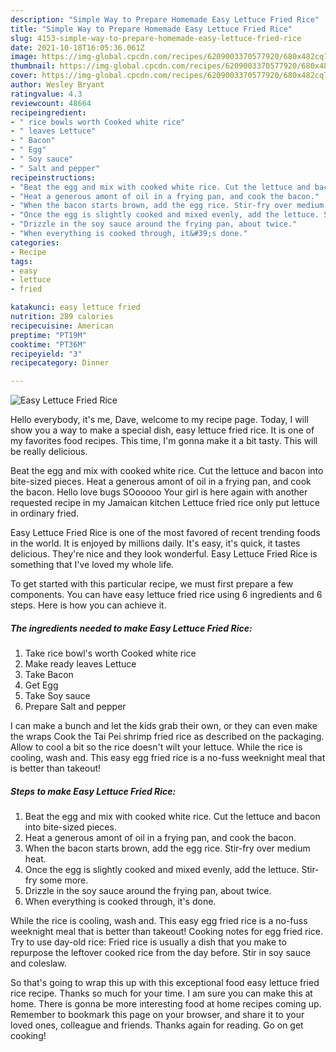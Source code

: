 ```yaml
---
description: "Simple Way to Prepare Homemade Easy Lettuce Fried Rice"
title: "Simple Way to Prepare Homemade Easy Lettuce Fried Rice"
slug: 4153-simple-way-to-prepare-homemade-easy-lettuce-fried-rice
date: 2021-10-18T16:05:36.061Z
image: https://img-global.cpcdn.com/recipes/6209003370577920/680x482cq70/easy-lettuce-fried-rice-recipe-main-photo.jpg
thumbnail: https://img-global.cpcdn.com/recipes/6209003370577920/680x482cq70/easy-lettuce-fried-rice-recipe-main-photo.jpg
cover: https://img-global.cpcdn.com/recipes/6209003370577920/680x482cq70/easy-lettuce-fried-rice-recipe-main-photo.jpg
author: Wesley Bryant
ratingvalue: 4.3
reviewcount: 48664
recipeingredient:
- " rice bowls worth Cooked white rice"
- " leaves Lettuce"
- " Bacon"
- " Egg"
- " Soy sauce"
- " Salt and pepper"
recipeinstructions:
- "Beat the egg and mix with cooked white rice. Cut the lettuce and bacon into bite-sized pieces."
- "Heat a generous amont of oil in a frying pan, and cook the bacon."
- "When the bacon starts brown, add the egg rice. Stir-fry over medium heat."
- "Once the egg is slightly cooked and mixed evenly, add the lettuce. Stir-fry some more."
- "Drizzle in the soy sauce around the frying pan, about twice."
- "When everything is cooked through, it&#39;s done."
categories:
- Recipe
tags:
- easy
- lettuce
- fried

katakunci: easy lettuce fried 
nutrition: 289 calories
recipecuisine: American
preptime: "PT19M"
cooktime: "PT36M"
recipeyield: "3"
recipecategory: Dinner

---
```



![Easy Lettuce Fried Rice](https://img-global.cpcdn.com/recipes/6209003370577920/680x482cq70/easy-lettuce-fried-rice-recipe-main-photo.jpg)

Hello everybody, it's me, Dave, welcome to my recipe page. Today, I will show you a way to make a special dish, easy lettuce fried rice. It is one of my favorites food recipes. This time, I'm gonna make it a bit tasty. This will be really delicious.

Beat the egg and mix with cooked white rice. Cut the lettuce and bacon into bite-sized pieces. Heat a generous amont of oil in a frying pan, and cook the bacon. Hello love bugs SOooooo Your girl is here again with another requested recipe in my Jamaican kitchen Lettuce fried rice only put lettuce in ordinary fried.

Easy Lettuce Fried Rice is one of the most favored of recent trending foods in the world. It is enjoyed by millions daily. It's easy, it's quick, it tastes delicious. They're nice and they look wonderful. Easy Lettuce Fried Rice is something that I've loved my whole life.


To get started with this particular recipe, we must first prepare a few components. You can have easy lettuce fried rice using 6 ingredients and 6 steps. Here is how you can achieve it.

<!--inarticleads1-->

##### The ingredients needed to make Easy Lettuce Fried Rice:

1. Take  rice bowl&#39;s worth Cooked white rice
1. Make ready  leaves Lettuce
1. Take  Bacon
1. Get  Egg
1. Take  Soy sauce
1. Prepare  Salt and pepper


I can make a bunch and let the kids grab their own, or they can even make the wraps Cook the Tai Pei shrimp fried rice as described on the packaging. Allow to cool a bit so the rice doesn&#39;t wilt your lettuce. While the rice is cooling, wash and. This easy egg fried rice is a no-fuss weeknight meal that is better than takeout! 

<!--inarticleads2-->

##### Steps to make Easy Lettuce Fried Rice:

1. Beat the egg and mix with cooked white rice. Cut the lettuce and bacon into bite-sized pieces.
1. Heat a generous amont of oil in a frying pan, and cook the bacon.
1. When the bacon starts brown, add the egg rice. Stir-fry over medium heat.
1. Once the egg is slightly cooked and mixed evenly, add the lettuce. Stir-fry some more.
1. Drizzle in the soy sauce around the frying pan, about twice.
1. When everything is cooked through, it&#39;s done.


While the rice is cooling, wash and. This easy egg fried rice is a no-fuss weeknight meal that is better than takeout! Cooking notes for egg fried rice. Try to use day-old rice: Fried rice is usually a dish that you make to repurpose the leftover cooked rice from the day before. Stir in soy sauce and coleslaw. 

So that's going to wrap this up with this exceptional food easy lettuce fried rice recipe. Thanks so much for your time. I am sure you can make this at home. There is gonna be more interesting food at home recipes coming up. Remember to bookmark this page on your browser, and share it to your loved ones, colleague and friends. Thanks again for reading. Go on get cooking!
